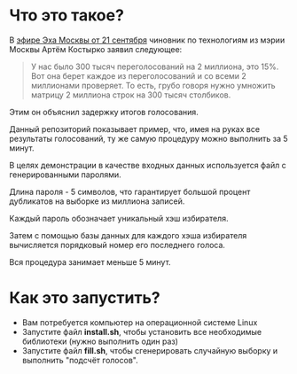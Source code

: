 # Что это такое?

В [эфире Эха Москвы от 21 сентября](https://echo.msk.ru/programs/razvorot-morning/2907070-echo/) чиновник по технологиям из мэрии Москвы Артём Костырко заявил следующее:

> У нас было 300 тысяч переголосований на 2 миллиона, это 15%. Вот она берет каждое из переголосований и со всеми 2 миллионами проверяет. То есть, грубо говоря нужно умножить матрицу 2 миллиона строк на 300 тысяч столбиков. 

Этим он объяснил задержку итогов голосования.

Данный репозиторий показывает пример, что, имея на руках все результаты голосований, ту же самую процедуру можно выполнить за 5 минут.

В целях демонстрации в качестве входных данных используется файл с генерированными паролями.

Длина пароля - 5 символов, что гарантирует большой процент дубликатов на выборке из миллиона записей.

Каждый пароль обозначает уникальный хэш избирателя.

Затем с помощью базы данных для каждого хэша избирателя вычисляется порядковый номер его последнего голоса.

Вся процедура занимает меньше 5 минут.

# Как это запустить?

- Вам потребуется компьютер на операционной системе Linux
- Запустите файл **install.sh**, чтобы установить все необходимые библиотеки (нужно выполнить один раз)
- Запустите файл **fill.sh**, чтобы сгенерировать случайную выборку и выполнить "подсчёт голосов".
